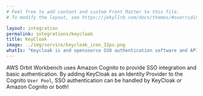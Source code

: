 ```yaml
---
# Feel free to add content and custom Front Matter to this file.
# To modify the layout, see https://jekyllrb.com/docs/themes/#overriding-theme-defaults

layout: integration
permalink: integrations/keycloak
title: KeyCloak
image: ../img/service/keycloak_icon_32px.png
whatIs: "Keycloak is and opensource SSO authentication software and API to sign in, authorize and manage users."
---
```

AWS Orbit Workbench uses Amazon Cognito to provide SSO integration and basic authentication.  By adding KeyCloak as an Identity Provider to the Cognito `User Pool`, SSO authentication can be handled by KeyCloak or Amazon Cognito or both!

